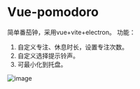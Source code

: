 # Vue-pomodoro

简单番茄钟，采用vue+vite+electron。
功能：
1. 自定义专注、休息时长，设置专注次数。
2. 自定义选择提示铃声。
3. 可最小化到托盘。

![image](https://github.com/user-attachments/assets/42d49c44-0328-4790-a3be-baaaaa103019)

